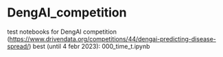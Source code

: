 # DengAI_competition
test notebooks for DengAI competition (https://www.drivendata.org/competitions/44/dengai-predicting-disease-spread/)
best (until 4 febr 2023): 000_time_t.ipynb
